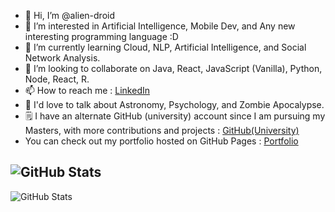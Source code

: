 
- 👋 Hi, I’m @alien-droid
- 👀 I’m interested in Artificial Intelligence, Mobile Dev, and Any new interesting programming language :D
- 🌱 I’m currently learning Cloud, NLP, Artificial Intelligence, and Social Network Analysis.
- 💞️ I’m looking to collaborate on Java, React, JavaScript (Vanilla), Python, Node, React, R.
- 📫 How to reach me : [LinkedIn](https://www.linkedin.com/in/aditya-swe-sharma/)
- 💬 I'd love to talk about Astronomy, Psychology, and Zombie Apocalypse.
- 🗒️ I have an alternate GitHub (university) account since I am pursuing my Masters, with more contributions and projects : [GitHub(University)](https://github.com/AFA22SCM68S)
- You can check out my portfolio hosted on GitHub Pages : [Portfolio](https://alien-droid.github.io/aditya-portfolio-sharma/
)

![GitHub Stats](https://github-readme-stats.vercel.app/api?username=alien-droid&theme=default&show_icons=true&hide_border=true&count_private=true)
--
![GitHub Stats](https://github-readme-stats.vercel.app/api/top-langs/?username=alien-droid&theme=default&show_icons=true&hide_border=true&layout=compact)

<!---
alien-droid/alien-droid is a ✨ special ✨ repository because its `README.md` (this file) appears on your GitHub profile.
You can click the Preview link to take a look at your changes.
--->
